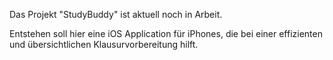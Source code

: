 Das Projekt "StudyBuddy" ist aktuell noch in Arbeit.

Entstehen soll hier eine iOS Application für iPhones, die bei einer effizienten und übersichtlichen Klausurvorbereitung hilft.
